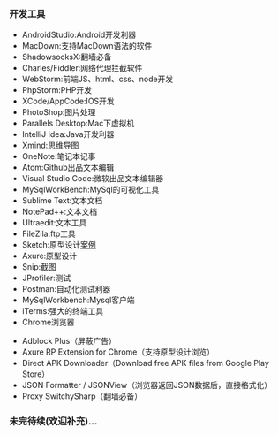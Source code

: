 ### 开发工具

- AndroidStudio:Android开发利器
- MacDown:支持MacDown语法的软件
- ShadowsocksX:翻墙必备
- Charles/Fiddler:网络代理拦截软件
- WebStorm:前端JS、html、css、node开发
- PhpStorm:PHP开发
- XCode/AppCode:IOS开发
- PhotoShop:图片处理
- Parallels Desktop:Mac下虚拟机
- IntelliJ Idea:Java开发利器
- Xmind:思维导图
- OneNote:笔记本记事
- Atom:Github出品文本编辑
- Visual Studio Code:微软出品文本编辑器
- MySqlWorkBench:MySql的可视化工具
- Sublime Text:文本文档
- NotePad++:文本文档
- Ultraedit:文本工具
- FileZila:ftp工具
- Sketch:原型设计[案例](https://dribbble.com/shots/1356038-Kitchenware-Pro-Wireframe-Kit/attachments/193170)
- Axure:原型设计
- Snip:截图
- JProfiler:测试
- Postman:自动化测试利器
- MySqlWorkbench:Mysql客户端
- iTerms:强大的终端工具
- Chrome浏览器
 + Adblock Plus（屏蔽广告）
 + Axure RP Extension for Chrome（支持原型设计浏览）
 + Direct APK Downloader（Download free APK files from Google Play Store）
 + JSON Formatter / JSONView（浏览器返回JSON数据后，直接格式化）
 + Proxy SwitchySharp（翻墙必备）


### 未完待续(欢迎补充)... 
